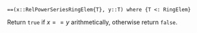 ```
==(x::RelPowerSeriesRingElem{T}, y::T) where {T <: RingElem}
```

Return `true` if $x == y$ arithmetically, otherwise return `false`.
